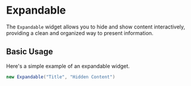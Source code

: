 ﻿# Expandable

<Ingress Text="Create collapsible content sections that users can expand and collapse to maintain clean, organized layouts." />

The `Expandable` widget allows you to hide and show content interactively, providing a clean and organized way to present information.

## Basic Usage

Here's a simple example of an expandable widget.

```csharp demo-below ivy-bg
new Expandable("Title", "Hidden Content")
```

<WidgetDocs Type="Ivy.Expandable" ExtensionTypes="Ivy.ExpandableExtensions" SourceUrl="https://github.com/Ivy-Interactive/Ivy-Framework/blob/main/Ivy/Widgets/Expandable.cs"/>